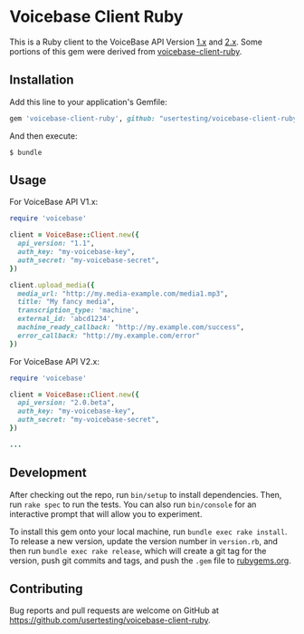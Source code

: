 # Voicebase Client Ruby

This is a Ruby client to the VoiceBase API Version [1.x](http://www.voicebase.com/developers/) and [2.x](https://apis.voicebase.com). Some portions of this gem were derived from [voicebase-client-ruby](https://github.com/popuparchive/voicebase-client-ruby).

## Installation

Add this line to your application's Gemfile:

```ruby
gem 'voicebase-client-ruby', github: "usertesting/voicebase-client-ruby"
```

And then execute:

    $ bundle

## Usage

For VoiceBase API V1.x:

```ruby
require 'voicebase'

client = VoiceBase::Client.new({
  api_version: "1.1",
  auth_key: "my-voicebase-key",
  auth_secret: "my-voicebase-secret",
})

client.upload_media({
  media_url: "http://my.media-example.com/media1.mp3",
  title: "My fancy media",
  transcription_type: 'machine',
  external_id: 'abcd1234',
  machine_ready_callback: "http://my.example.com/success",
  error_callback: "http://my.example.com/error"
})

```

For VoiceBase API V2.x:

```ruby
require 'voicebase'

client = VoiceBase::Client.new({
  api_version: "2.0.beta",
  auth_key: "my-voicebase-key",
  auth_secret: "my-voicebase-secret",
})

...
```

## Development

After checking out the repo, run `bin/setup` to install dependencies. Then, run `rake spec` to run the tests. You can also run `bin/console` for an interactive prompt that will allow you to experiment.

To install this gem onto your local machine, run `bundle exec rake install`. To release a new version, update the version number in `version.rb`, and then run `bundle exec rake release`, which will create a git tag for the version, push git commits and tags, and push the `.gem` file to [rubygems.org](https://rubygems.org).

## Contributing

Bug reports and pull requests are welcome on GitHub at https://github.com/usertesting/voicebase-client-ruby.

